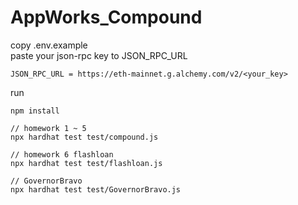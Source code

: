 # AppWorks_Compound

copy .env.example<br>
paste your json-rpc key to JSON_RPC_URL <br>

```
JSON_RPC_URL = https://eth-mainnet.g.alchemy.com/v2/<your_key>
```

run

```
npm install

// homework 1 ~ 5
npx hardhat test test/compound.js

// homework 6 flashloan
npx hardhat test test/flashloan.js

// GovernorBravo
npx hardhat test test/GovernorBravo.js
```
